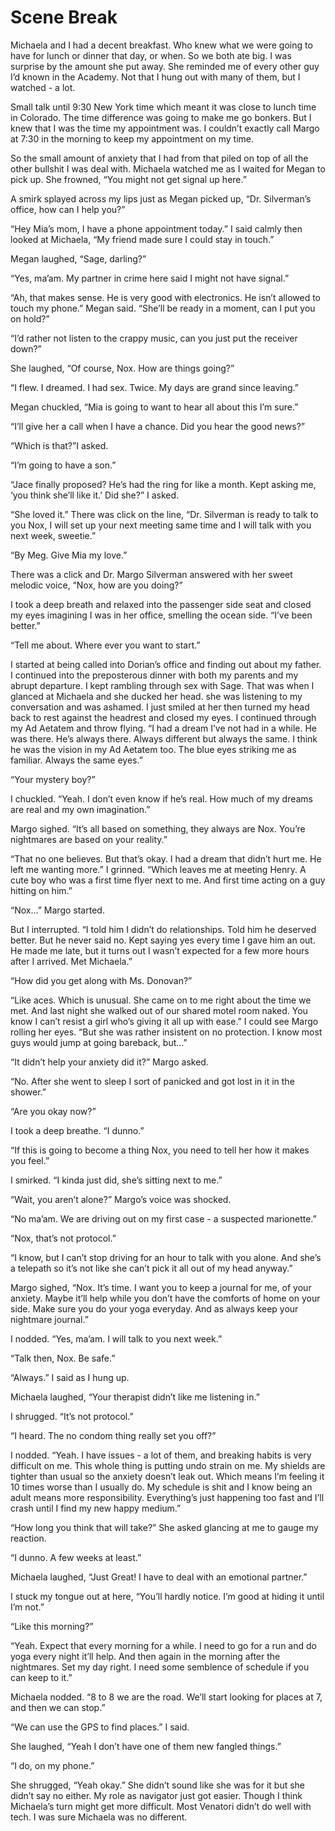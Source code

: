 # Scene Break

Michaela and I had a decent breakfast. Who knew what we were going to have for lunch or dinner that day, or when. So we both ate big. I was surprise by the amount she put away. She reminded me of every other guy I’d known in the Academy. Not that I hung out with many of them, but I watched - a lot.

Small talk until 9:30 New York time which meant it was close to lunch time in Colorado. The time difference was going to make me go bonkers. But I knew that I was the time my appointment was. I couldn’t exactly call Margo at 7:30 in the morning to keep my appointment on my time.

So the small amount of anxiety that I had from that piled on top of all the other bullshit I was deal with. Michaela watched me as I waited for Megan to pick up. She frowned, “You might not get signal up here.”

A smirk splayed across my lips just as Megan picked up, “Dr. Silverman’s office, how can I help you?”

“Hey Mia’s mom, I have a phone appointment today.” I said calmly then looked at Michaela, “My friend made sure I could stay in touch.”

Megan laughed, “Sage, darling?”

“Yes, ma’am. My partner in crime here said I might not have signal.”

“Ah, that makes sense. He is very good with electronics. He isn’t allowed to touch my phone.” Megan said. “She’ll be ready in a moment, can I put you on hold?”

“I’d rather not listen to the crappy music, can you just put the receiver down?”

She laughed, “Of course, Nox. How are things going?”

“I flew. I dreamed. I had sex. Twice. My days are grand since leaving.”

Megan chuckled, “Mia is going to want to hear all about this I’m sure.”

“I’ll give her a call when I have a chance. Did you hear the good news?”

“Which is that?”I asked.

“I’m going to have a son.”

“Jace finally proposed? He’s had the ring for like a month. Kept asking me, ‘you think she’ll like it.’ Did she?” I asked.

“She loved it.” There was click on the line, “Dr. Silverman is ready to talk to you Nox, I will set up your next meeting same time and I will talk with you next week, sweetie.”

“By Meg. Give Mia my love.”

There was a click and Dr. Margo Silverman answered with her sweet melodic voice, “Nox, how are you doing?”

I took a deep breath and relaxed into the passenger side seat and closed my eyes imagining I was in her office, smelling the ocean side. “I’ve been better.”

“Tell me about. Where ever you want to start.”

I started at being called into Dorian’s office and finding out about my father. I continued into the preposterous dinner with both my parents and my abrupt departure. I kept rambling through sex with Sage. That was when I glanced at Michaela and she ducked her head. she was listening to my conversation and was ashamed. I just smiled at her then turned my head back to rest against the headrest and closed my eyes. I continued through my Ad Aetatem and throw flying. “I had a dream I’ve not had in a while. He was there. He’s always there. Always different but always the same. I think he was the vision in my Ad Aetatem too. The blue eyes striking me as familiar. Always the same eyes.”

“Your mystery boy?”

I chuckled. “Yeah. I don’t even know if he’s real. How much of my dreams are real and my own imagination.”

Margo sighed. “It’s all based on something, they always are Nox. You’re nightmares are based on your reality.”

“That no one believes. But that’s okay. I had a dream that didn’t hurt me. He left me wanting more.” I grinned. “Which leaves me at meeting Henry. A cute boy who was a first time flyer next to me. And first time acting on a guy hitting on him.”

“Nox…” Margo started.

But I interrupted. “I told him I didn’t do relationships. Told him he deserved better. But he never said no. Kept saying yes every time I gave him an out. He made me late, but it turns out I wasn’t expected for a few more hours after I arrived. Met Michaela.”

“How did you get along with Ms. Donovan?”

“Like aces. Which is unusual. She came on to me right about the time we met. And last night she walked out of our shared motel room naked. You know I can’t resist a girl who’s giving it all up with ease.” I could see Margo rolling her eyes. “But she was rather insistent on no protection. I know most guys would jump at going bareback, but…”

“It didn’t help your anxiety did it?” Margo asked.

“No. After she went to sleep I sort of panicked and got lost in it in the shower.”

“Are you okay now?”

I took a deep breathe. “I dunno.”

“If this is going to become a thing Nox, you need to tell her how it makes you feel.”

I smirked. “I kinda just did, she’s sitting next to me.”

“Wait, you aren’t alone?” Margo’s voice was shocked.

“No ma’am. We are driving out on my first case - a suspected marionette.”

“Nox, that’s not protocol.”

“I know, but I can’t stop driving for an hour to talk with you alone. And she’s a telepath so it’s not like she can’t pick it all out of my head anyway.”

Margo sighed, “Nox. It’s time. I want you to keep a journal for me, of your anxiety. Maybe it’ll help while you don’t have the comforts of home on your side. Make sure you do your yoga everyday. And as always keep your nightmare journal.”

I nodded. “Yes, ma’am. I will talk to you next week.”

“Talk then, Nox. Be safe.”

“Always.” I said as I hung up.

Michaela laughed, “Your therapist didn’t like me listening in.”

I shrugged. “It’s not protocol.”

“I heard. The no condom thing really set you off?”

I nodded. “Yeah. I have issues - a lot of them, and breaking habits is very difficult on me. This whole thing is putting undo strain on me. My shields are tighter than usual so the anxiety doesn’t leak out. Which means I’m feeling it 10 times worse than I usually do. My schedule is shit and I know being an adult means more responsibility. Everything’s just happening too fast and I’ll crash until I find my new happy medium.”

“How long you think that will take?” She asked glancing at me to gauge my reaction.

“I dunno. A few weeks at least.”

Michaela laughed, “Just Great! I have to deal with an emotional partner.”

I stuck my tongue out at here, “You’ll hardly notice. I’m good at hiding it until I’m not.”

“Like this morning?”

“Yeah. Expect that every morning for a while. I need to go for a run and do yoga every night it’ll help. And then again in the morning after the nightmares. Set my day right. I need some semblence of schedule if you can keep to it.”

Michaela nodded. “8 to 8 we are the road. We’ll start looking for places at 7, and then we can stop.”

“We can use the GPS to find places.” I said.

She laughed, “Yeah I don’t have one of them new fangled things.”

“I do, on my phone.”

She shrugged, “Yeah okay.” She didn’t sound like she was for it but she didn’t say no either. My role as navigator just got easier. Though I think Michaela’s turn might get more difficult. Most Venatori didn’t do well with tech. I was sure Michaela was no different.

